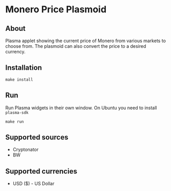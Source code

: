 # Monero Price Plasmoid

## About
Plasma applet showing the current price of Monero from various markets to choose from. The plasmoid can also convert the price to a desired currency.

## Installation
```
make install
```

## Run

Run Plasma widgets in their own window. On Ubuntu you need to install `plasma-sdk`

```
make run
```

## Supported sources
- Cryptonator
- BW

## Supported currencies
- USD ($) - US Dollar
